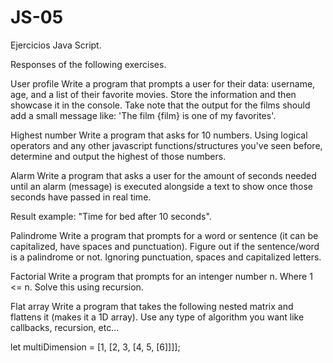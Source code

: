 # JS-05
Ejercicios Java Script.

Responses of the following exercises.

User profile
Write a program that prompts a user for their data: username, age, and a list of their favorite movies. Store the information and then showcase it in the console. Take note that the output for the films should add a small message like: 'The film {film} is one of my favorites'.

Highest number
Write a program that asks for 10 numbers. Using logical operators and any other javascript functions/structures you've seen before, determine and output the highest of those numbers.

Alarm
Write a program that asks a user for the amount of seconds needed until an alarm (message) is executed alongside a text to show once those seconds have passed in real time.

Result example: "Time for bed after 10 seconds".

Palindrome
Write a program that prompts for a word or sentence (it can be capitalized, have spaces and punctuation). Figure out if the sentence/word is a palindrome or not. Ignoring punctuation, spaces and capitalized letters.

Factorial
Write a program that prompts for an intenger number n. Where  1 <= n. Solve this using recursion.

Flat array
Write a program that takes the following nested matrix and flattens it (makes it a 1D array). Use any type of algorithm you want like callbacks, recursion, etc...

let multiDimension = [1, [2, 3, [4, 5, [6]]]];
